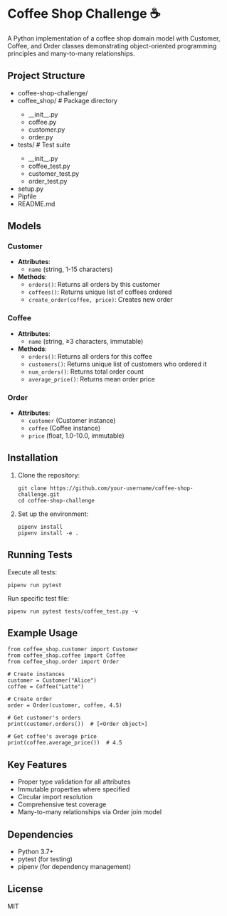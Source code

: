 <h1>Coffee Shop Challenge <span class="emoji">☕</span></h1>
<p>A Python implementation of a coffee shop domain model with Customer, Coffee, and Order classes demonstrating object-oriented programming principles and many-to-many relationships.</p>
<h2>Project Structure</h2>
<div class="file-structure">
<ul>
  <li>coffee-shop-challenge/</li>
  <li>coffee_shop/  # Package directory</li>
    <ul>
      <li>__init__.py </li>
      <li>coffee.py </li>
      <li>customer.py </li>
      <li>order.py </li>
    </ul>
  <li>tests/  # Test suite</li>
    <ul>
      <li>__init__.py</li>
      <li>coffee_test.py</li>
      <li>customer_test.py</li>
      <li>order_test.py</li>
    </ul>
  <li>setup.py  </li>
  <li>Pipfile </li>
  <li>README.md </li>
</ul>
</div>
    
  <h2>Models</h2>
    
  <h3>Customer</h3>
    <ul>
        <li><strong>Attributes</strong>:
            <ul>
                <li><code>name</code> (string, 1-15 characters)</li>
            </ul>
        </li>
        <li><strong>Methods</strong>:
            <ul>
                <li><code>orders()</code>: Returns all orders by this customer</li>
                <li><code>coffees()</code>: Returns unique list of coffees ordered</li>
                <li><code>create_order(coffee, price)</code>: Creates new order</li>
            </ul>
        </li>
    </ul>
    
  <h3>Coffee</h3>
    <ul>
        <li><strong>Attributes</strong>:
            <ul>
                <li><code>name</code> (string, ≥3 characters, immutable)</li>
            </ul>
        </li>
        <li><strong>Methods</strong>:
            <ul>
                <li><code>orders()</code>: Returns all orders for this coffee</li>
                <li><code>customers()</code>: Returns unique list of customers who ordered it</li>
                <li><code>num_orders()</code>: Returns total order count</li>
                <li><code>average_price()</code>: Returns mean order price</li>
            </ul>
        </li>
    </ul>
<h3>Order</h3>
    <ul>
        <li><strong>Attributes</strong>:
            <ul>
                <li><code>customer</code> (Customer instance)</li>
                <li><code>coffee</code> (Coffee instance)</li>
                <li><code>price</code> (float, 1.0-10.0, immutable)</li>
            </ul>
        </li>
    </ul>
    
   <h2>Installation</h2>
    
   <ol>
       <li>Clone the repository:
            <pre><code>git clone https://github.com/your-username/coffee-shop-challenge.git
cd coffee-shop-challenge</code></pre>
        </li>
        <li>Set up the environment:
            <pre><code>pipenv install
pipenv install -e .</code></pre>
        </li>
    </ol>
    
   <h2>Running Tests</h2>
    
   <p>Execute all tests:</p>
    <pre><code>pipenv run pytest</code></pre>
    
   <p>Run specific test file:</p>
    <pre><code>pipenv run pytest tests/coffee_test.py -v</code></pre>
    
   <h2>Example Usage</h2>
    
   <pre><code>from coffee_shop.customer import Customer
from coffee_shop.coffee import Coffee
from coffee_shop.order import Order

# Create instances
customer = Customer("Alice")
coffee = Coffee("Latte")

# Create order
order = Order(customer, coffee, 4.5)

# Get customer's orders
print(customer.orders())  # [&lt;Order object&gt;]

# Get coffee's average price
print(coffee.average_price())  # 4.5</code></pre>
    
   <h2>Key Features</h2>
    
   <ul>
        <li>Proper type validation for all attributes</li>
        <li>Immutable properties where specified</li>
        <li>Circular import resolution</li>
        <li>Comprehensive test coverage</li>
        <li>Many-to-many relationships via Order join model</li>
    </ul>
    
   <h2>Dependencies</h2>
    
   <ul>
        <li>Python 3.7+</li>
        <li>pytest (for testing)</li>
        <li>pipenv (for dependency management)</li>
    </ul>
    
   <h2>License</h2>
    
   <p>MIT</p>
